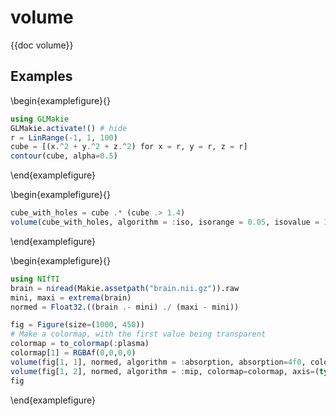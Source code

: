 # volume

{{doc volume}}

## Examples

\begin{examplefigure}{}

```julia
using GLMakie
GLMakie.activate!() # hide
r = LinRange(-1, 1, 100)
cube = [(x.^2 + y.^2 + z.^2) for x = r, y = r, z = r]
contour(cube, alpha=0.5)
```

\end{examplefigure}

\begin{examplefigure}{}

```julia
cube_with_holes = cube .* (cube .> 1.4)
volume(cube_with_holes, algorithm = :iso, isorange = 0.05, isovalue = 1.7)
```

\end{examplefigure}

\begin{examplefigure}{}

```julia
using NIfTI
brain = niread(Makie.assetpath("brain.nii.gz")).raw
mini, maxi = extrema(brain)
normed = Float32.((brain .- mini) ./ (maxi - mini))

fig = Figure(size=(1000, 450))
# Make a colormap, with the first value being transparent
colormap = to_colormap(:plasma)
colormap[1] = RGBAf(0,0,0,0)
volume(fig[1, 1], normed, algorithm = :absorption, absorption=4f0, colormap=colormap, axis=(type=Axis3, title = "Absorption"))
volume(fig[1, 2], normed, algorithm = :mip, colormap=colormap, axis=(type=Axis3, title="Maximum Intensity Projection"))
fig
```

\end{examplefigure}
